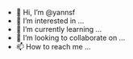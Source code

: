 - 👋 Hi, I’m @yannsf
- 👀 I’m interested in ...
- 🌱 I’m currently learning ...
- 💞️ I’m looking to collaborate on ...
- 📫 How to reach me ...

<!---
yannsf/yannsf is a ✨ special ✨ repository because its `README.md` (this file) appears on your GitHub profile.
You can click the Preview link to take a look at your changes.
--->

